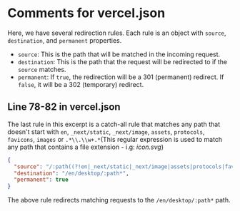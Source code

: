 # Comments for vercel.json

Here, we have several redirection rules. Each rule is an object with `source`, `destination`, and `permanent` properties.

- `source`: This is the path that will be matched in the incoming request.
- `destination`: This is the path that the request will be redirected to if the `source` matches.
- `permanent`: If `true`, the redirection will be a 301 (permanent) redirect. If `false`, it will be a 302 (temporary) redirect.

## Line 78-82 in vercel.json

The last rule in this excerpt is a catch-all rule that matches any path that doesn't start with `en`, `_next/static`, `_next/image`, `assets`, `protocols`, `favicons`, `images` or `.*\\.\\w+.*`(This regular expression is used to match any path that contains a file extension - i.g: _icon.svg_)

```JSON
{
  "source": "/:path((?!en|_next/static|_next/image|assets|protocols|favicons|images|.*\\.\\w+.*).*)",
  "destination": "/en/desktop/:path*",
  "permanent": true
}
```

The above rule redirects matching requests to the `/en/desktop/:path*` path.

